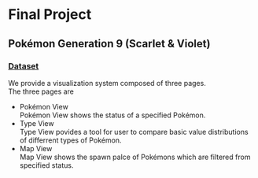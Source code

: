 # Final Project
## Pokémon Generation 9 (Scarlet & Violet)

### [Dataset](https://www.kaggle.com/datasets/timbuck/pokemon-generation-9-scarlet-violet-datasets) 

We provide a visualization system composed of three pages.  
The three pages are  
* Pokémon View  
Pokémon View shows the status of a specified Pokémon.
* Type View  
Type View povides a tool for user to compare basic value distributions of differrent types of Pokémon.
* Map View  
Map View shows the spawn palce of Pokémons which are filtered from specified status.